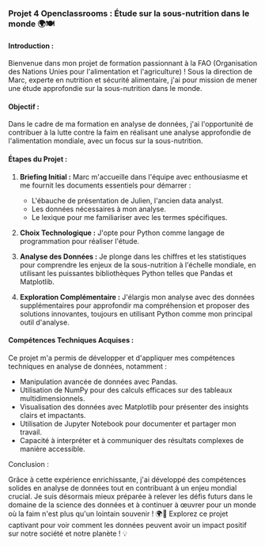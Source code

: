 ### Projet 4 Openclassrooms : Étude sur la sous-nutrition dans le monde 🌍🍽️

#### Introduction :

Bienvenue dans mon projet de formation passionnant à la FAO (Organisation des Nations Unies pour l'alimentation et l'agriculture) ! Sous la direction de Marc, experte en nutrition et sécurité alimentaire, j'ai pour mission de mener une étude approfondie sur la sous-nutrition dans le monde.

#### Objectif :

Dans le cadre de ma formation en analyse de données, j'ai l'opportunité de contribuer à la lutte contre la faim en réalisant une analyse approfondie de l'alimentation mondiale, avec un focus sur la sous-nutrition.

#### Étapes du Projet :

1. **Briefing Initial :** Marc m'accueille dans l'équipe avec enthousiasme et me fournit les documents essentiels pour démarrer :
   - L'ébauche de présentation de Julien, l'ancien data analyst.
   - Les données nécessaires à mon analyse.
   - Le lexique pour me familiariser avec les termes spécifiques.

2. **Choix Technologique :** J'opte pour Python comme langage de programmation pour réaliser l'étude. 

3. **Analyse des Données :** Je plonge dans les chiffres et les statistiques pour comprendre les enjeux de la sous-nutrition à l'échelle mondiale, en utilisant les puissantes bibliothèques Python telles que Pandas et Matplotlib.

4. **Exploration Complémentaire :** J'élargis mon analyse avec des données supplémentaires pour approfondir ma compréhension et proposer des solutions innovantes, toujours en utilisant Python comme mon principal outil d'analyse.

#### Compétences Techniques Acquises :

Ce projet m'a permis de développer et d'appliquer mes compétences techniques en analyse de données, notamment :
- Manipulation avancée de données avec Pandas.
- Utilisation de NumPy pour des calculs efficaces sur des tableaux multidimensionnels.
- Visualisation des données avec Matplotlib pour présenter des insights clairs et impactants.
- Utilisation de Jupyter Notebook pour documenter et partager mon travail.
- Capacité à interpréter et à communiquer des résultats complexes de manière accessible.

Conclusion :

Grâce à cette expérience enrichissante, j'ai développé des compétences solides en analyse de données tout en contribuant à un enjeu mondial crucial. Je suis désormais mieux préparée à relever les défis futurs dans le domaine de la science des données et à continuer à œuvrer pour un monde où la faim n'est plus qu'un lointain souvenir ! 🌍🍏
Explorez ce projet captivant pour voir comment les données peuvent avoir un impact positif sur notre société et notre planète ! 💡


